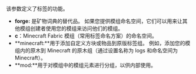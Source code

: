 该参数定义了标签的功能。

* **forge:** 是矿物词典的替代品。 如果您提供模组命名空间，它们可以用来让其他模组创建者使用您的模组来访问他们的模组。
* **c**：Minecraft Fabric 模组（常用标签命名方案）的命名空间。
* **minecraft:**用于添加自定义方块或物品到原版标签组。 例如，添加您的模组内的原木到 Minecraft 的原木组（通过设置名称为 logs 和命名空间为 Minecraft）。
* **mod:**用于对模组中的模组元素进行分组，以供内部使用。